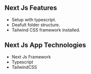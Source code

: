 ## Next Js Features

* Setup with typescript.
* Deafult folder structure.
* Tailwind CSS framework installed.

## Next Js App Technologies

* Next Js Framework
* Typescript
* TailwindCSS




